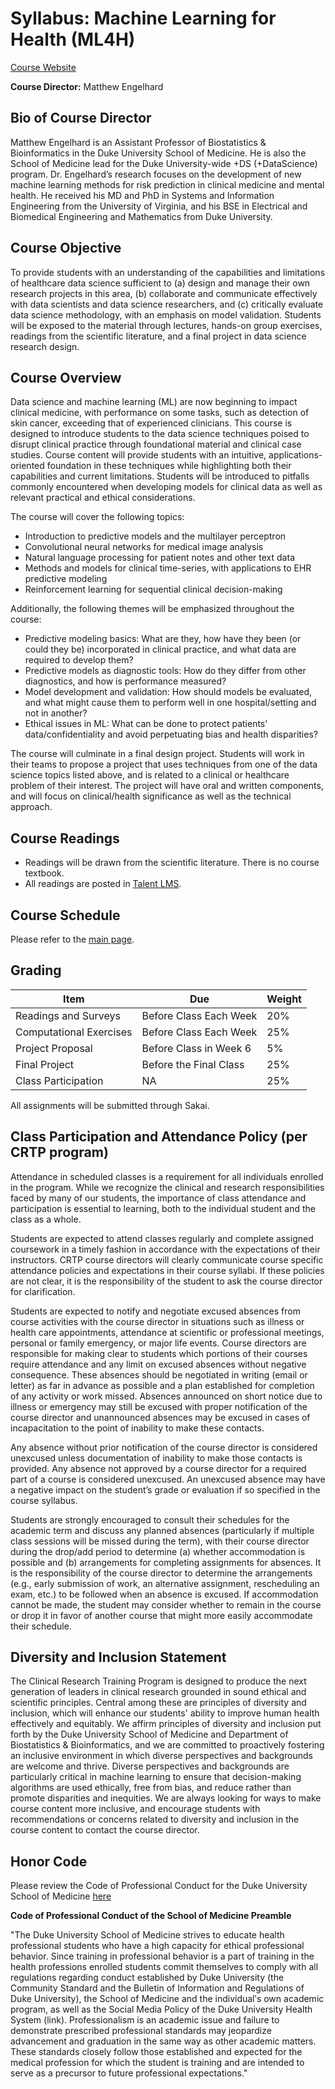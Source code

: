 # Syllabus: Machine Learning for Health (ML4H)
[Course Website](https://github.com/mengelhard/bsrt_ml4h)

**Course Director:** Matthew Engelhard
## Bio of Course Director
Matthew Engelhard is an Assistant Professor of Biostatistics & Bioinformatics in the Duke University School of Medicine. He is also the School of Medicine lead for the Duke University-wide +DS (+DataScience) program. Dr. Engelhard’s research focuses on the development of new machine learning methods for risk prediction in clinical medicine and mental health. He received his MD and PhD in Systems and Information Engineering from the University of Virginia, and his BSE in Electrical and Biomedical Engineering and Mathematics from Duke University.

## Course Objective
To provide students with an understanding of the capabilities and limitations of healthcare data science sufficient to (a) design and manage their own research projects in this area, (b) collaborate and communicate effectively with data scientists and data science researchers, and (c) critically evaluate data science methodology, with an emphasis on model validation. Students will be exposed to the material through lectures, hands-on group exercises, readings from the scientific literature, and a final project in data science research design.

## Course Overview
Data science and machine learning (ML) are now beginning to impact clinical medicine, with performance on some tasks, such as detection of skin cancer, exceeding that of experienced clinicians. This course is designed to introduce students to the data science techniques poised to disrupt clinical practice through foundational material and clinical case studies. Course content will provide students with an intuitive, applications-oriented foundation in these techniques while highlighting both their capabilities and current limitations. Students will be introduced to pitfalls commonly encountered when developing models for clinical data as well as relevant practical and ethical considerations.

The course will cover the following topics:

- Introduction to predictive models and the multilayer perceptron
- Convolutional neural networks for medical image analysis
- Natural language processing for patient notes and other text data
- Methods and models for clinical time-series, with applications to EHR predictive modeling
- Reinforcement learning for sequential clinical decision-making

Additionally, the following themes will be emphasized throughout the course:

- Predictive modeling basics: What are they, how have they been (or could they be) incorporated in clinical practice, and what data are required to develop them?
- Predictive models as diagnostic tools: How do they differ from other diagnostics, and how is performance measured?
- Model development and validation: How should models be evaluated, and what might cause them to perform well in one hospital/setting and not in another?
- Ethical issues in ML: What can be done to protect patients’ data/confidentiality and avoid perpetuating bias and health disparities?

The course will culminate in a final design project. Students will work in their teams to propose a project that uses techniques from one of the data science topics listed above, and is related to a clinical or healthcare problem of their interest. The project will have oral and written components, and will focus on clinical/health significance as well as the technical approach.

## Course Readings
- Readings will be drawn from the scientific literature. There is no course textbook.
- All readings are posted in [Talent LMS](https://bsrt-dukebiostat.talentlms.com/).

## Course Schedule
Please refer to the [main page](http://www.github.com/mengelhard/bsrt_ml4h).

## Grading

Item | Due | Weight
--- | --- | ---
Readings and Surveys | Before Class Each Week | 20%
Computational Exercises | Before Class Each Week | 25%
Project Proposal | Before Class in Week 6 | 5%
Final Project | Before the Final Class | 25%
Class Participation | NA | 25%

All assignments will be submitted through Sakai.

## Class Participation and Attendance Policy (per CRTP program)
Attendance in scheduled classes is a requirement for all individuals enrolled in the program. While we recognize the clinical and research responsibilities faced by many of our students, the importance of class attendance and participation is essential to learning, both to the individual student and the class as a whole. 

Students are expected to attend classes regularly and complete assigned coursework in a timely fashion in accordance with the expectations of their instructors. CRTP course directors will clearly communicate course specific attendance policies and expectations in their course syllabi. If these policies are not clear, it is the responsibility of the student to ask the course director for clarification.

Students are expected to notify and negotiate excused absences from course activities with the course director in situations such as illness or health care appointments, attendance at scientific or professional meetings, personal or family emergency, or major life events. Course directors are responsible for making clear to students which portions of their courses require attendance and any limit on excused absences without negative consequence. These absences should be negotiated in writing (email or letter) as far in advance as possible and a plan established for completion of any activity or work missed. Absences announced on short notice due to illness or emergency may still be excused with proper notification of the course director and unannounced absences may be excused in cases of incapacitation to the point of inability to make these contacts.

Any absence without prior notification of the course director is considered unexcused unless documentation of inability to make those contacts is provided. Any absence not approved by a course director for a required part of a course is considered unexcused. An unexcused absence may have a negative impact on the student’s grade or evaluation if so specified in the course syllabus.

Students are strongly encouraged to consult their schedules for the academic term and discuss any planned absences (particularly if multiple class sessions will be missed during the term), with their course director during the drop/add period to determine (a) whether accommodation is possible and (b) arrangements for completing assignments for absences. It is the responsibility of the course director to determine the arrangements (e.g., early submission of work, an alternative assignment, rescheduling an exam, etc.) to be followed when an absence is excused. If accommodation cannot be made, the student may consider whether to remain in the course or drop it in favor of another course that might more easily accommodate their schedule.

## Diversity and Inclusion Statement
The Clinical Research Training Program is designed to produce the next generation of leaders in clinical research grounded in sound ethical and scientific principles. Central among these are principles of diversity and inclusion, which will enhance our students' ability to improve human health effectively and equitably. We affirm principles of diversity and inclusion put forth by the Duke University School of Medicine and Department of Biostatistics & Bioinformatics, and we are committed to proactively fostering an inclusive environment in which diverse perspectives and backgrounds are welcome and thrive. Diverse perspectives and backgrounds are particularly critical in machine learning to ensure that decision-making algorithms are used ethically, free from bias, and reduce rather than promote disparities and inequities. We are always looking for ways to make course content more inclusive, and encourage students with recommendations or concerns related to diversity and inclusion in the course content to contact the course director.

## Honor Code
Please review the Code of Professional Conduct for the Duke University School of Medicine [here](https://medschool.duke.edu/education/student-services/office-student-affairs/code-professional-conduct)

**Code of Professional Conduct of the School of Medicine Preamble**

"The Duke University School of Medicine strives to educate health professional students who have a high capacity for ethical professional behavior. Since training in professional behavior is a part of training in the health professions enrolled students commit themselves to comply with all regulations regarding conduct established by Duke University (the Community Standard and the Bulletin of Information and Regulations of Duke University), the School of Medicine and the individualʹs own academic program, as well as the Social Media Policy of the Duke University Health System (link). Professionalism is an academic issue and failure to demonstrate prescribed professional standards may jeopardize advancement and graduation in the same way as other academic matters. These standards closely follow those established and expected for the medical profession for which the student is training and are intended to serve as a precursor to future professional expectations."
